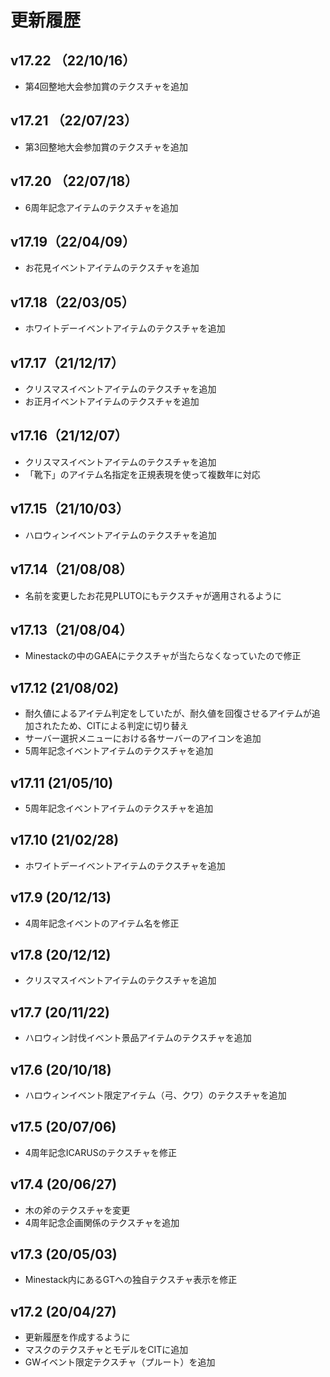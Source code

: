 # 更新履歴

## v17.22 （22/10/16）

* 第4回整地大会参加賞のテクスチャを追加

## v17.21 （22/07/23）

* 第3回整地大会参加賞のテクスチャを追加

## v17.20 （22/07/18）

* 6周年記念アイテムのテクスチャを追加

## v17.19（22/04/09）

* お花見イベントアイテムのテクスチャを追加

## v17.18（22/03/05）

* ホワイトデーイベントアイテムのテクスチャを追加

## v17.17（21/12/17）

* クリスマスイベントアイテムのテクスチャを追加
* お正月イベントアイテムのテクスチャを追加

## v17.16（21/12/07）

* クリスマスイベントアイテムのテクスチャを追加
* 「靴下」のアイテム名指定を正規表現を使って複数年に対応

## v17.15（21/10/03）

* ハロウィンイベントアイテムのテクスチャを追加

## v17.14（21/08/08）

* 名前を変更したお花見PLUTOにもテクスチャが適用されるように

## v17.13（21/08/04）

* Minestackの中のGAEAにテクスチャが当たらなくなっていたので修正

## v17.12 (21/08/02)

* 耐久値によるアイテム判定をしていたが、耐久値を回復させるアイテムが追加されたため、CITによる判定に切り替え
* サーバー選択メニューにおける各サーバーのアイコンを追加
* 5周年記念イベントアイテムのテクスチャを追加

## v17.11 (21/05/10)

* 5周年記念イベントアイテムのテクスチャを追加

## v17.10 (21/02/28)

* ホワイトデーイベントアイテムのテクスチャを追加

## v17.9 (20/12/13)

* 4周年記念イベントのアイテム名を修正

## v17.8 (20/12/12)

* クリスマスイベントアイテムのテクスチャを追加

## v17.7 (20/11/22)

* ハロウィン討伐イベント景品アイテムのテクスチャを追加

## v17.6 (20/10/18)

* ハロウィンイベント限定アイテム（弓、クワ）のテクスチャを追加

## v17.5 (20/07/06)

* 4周年記念ICARUSのテクスチャを修正

## v17.4 (20/06/27)

* 木の斧のテクスチャを変更
* 4周年記念企画関係のテクスチャを追加

## v17.3 (20/05/03)

* Minestack内にあるGTへの独自テクスチャ表示を修正

## v17.2 (20/04/27)

* 更新履歴を作成するように
* マスクのテクスチャとモデルをCITに追加
* GWイベント限定テクスチャ（プルート）を追加
